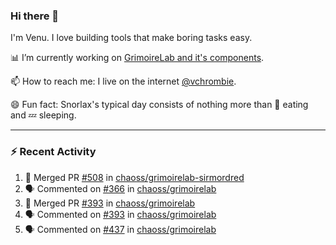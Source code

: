 ### Hi there 👋

I'm Venu. I love building tools that make boring tasks easy.

📊 I’m currently working on [GrimoireLab and it's components](https://chaoss.github.io/grimoirelab).

📫 How to reach me: I live on the internet [@vchrombie](https://www.google.co.in/search?q=vchrombie).

😄 Fun fact: Snorlax's typical day consists of nothing more than :doughnut: eating and :zzz: sleeping.

---

### :zap: Recent Activity

<!--START_SECTION:activity-->
1. 🎉 Merged PR [#508](https://github.com/chaoss/grimoirelab-sirmordred/pull/508) in [chaoss/grimoirelab-sirmordred](https://github.com/chaoss/grimoirelab-sirmordred)
2. 🗣 Commented on [#366](https://github.com/chaoss/grimoirelab/issues/366) in [chaoss/grimoirelab](https://github.com/chaoss/grimoirelab)
3. 🎉 Merged PR [#393](https://github.com/chaoss/grimoirelab/pull/393) in [chaoss/grimoirelab](https://github.com/chaoss/grimoirelab)
4. 🗣 Commented on [#393](https://github.com/chaoss/grimoirelab/issues/393) in [chaoss/grimoirelab](https://github.com/chaoss/grimoirelab)
5. 🗣 Commented on [#437](https://github.com/chaoss/grimoirelab/issues/437) in [chaoss/grimoirelab](https://github.com/chaoss/grimoirelab)
<!--END_SECTION:activity-->

<!--
**vchrombie/vchrombie** is a ✨ _special_ ✨ repository because its `README.md` (this file) appears on your GitHub profile.

Here are some ideas to get you started:

- 🔭 I’m currently working on ...
- 🌱 I’m currently learning ...
- 👯 I’m looking to collaborate on ...
- 🤔 I’m looking for help with ...
- 💬 Ask me about ...
- 📫 How to reach me: ...
- 😄 Pronouns: ...
- ⚡ Fun fact: ...
-->
